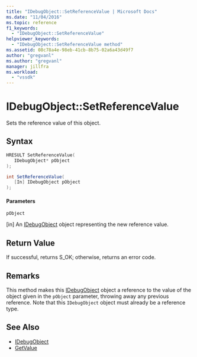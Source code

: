 ```yaml
---
title: "IDebugObject::SetReferenceValue | Microsoft Docs"
ms.date: "11/04/2016"
ms.topic: reference
f1_keywords:
  - "IDebugObject::SetReferenceValue"
helpviewer_keywords:
  - "IDebugObject::SetReferenceValue method"
ms.assetid: 08c78a4e-98eb-41cb-8b75-02a6a43d49f7
author: "gregvanl"
ms.author: "gregvanl"
manager: jillfra
ms.workload:
  - "vssdk"
---
```

# IDebugObject::SetReferenceValue
Sets the reference value of this object.

## Syntax

```cpp
HRESULT SetReferenceValue( 
   IDebugObject* pObject
);
```

```csharp
int SetReferenceValue(
   [In] IDebugObject pObject
);
```

#### Parameters
 `pObject`

 [in] An [IDebugObject](../../../extensibility/debugger/reference/idebugobject.md) object representing the new reference value.

## Return Value
 If successful, returns S_OK; otherwise, returns an error code.

## Remarks
 This method makes this [IDebugObject](../../../extensibility/debugger/reference/idebugobject.md) object a reference to the value of the object given in the `pObject` parameter, throwing away any previous reference. Note that this `IDebugObject` object must already be a reference type.

## See Also
- [IDebugObject](../../../extensibility/debugger/reference/idebugobject.md)
- [GetValue](../../../extensibility/debugger/reference/idebugobject-getvalue.md)